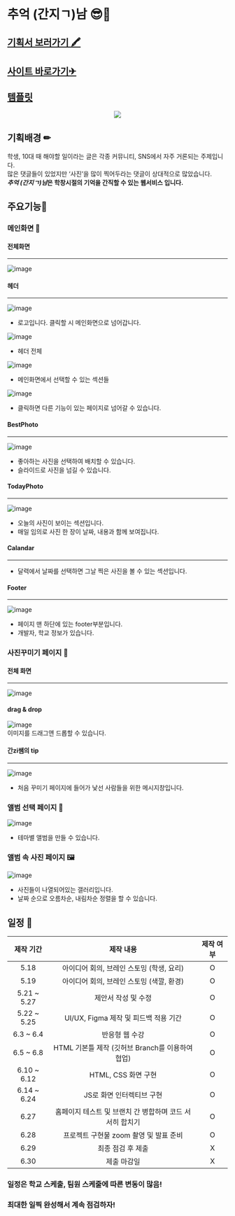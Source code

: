 # 추억 (간지ㄱ)남 😎📸
## [기획서 보러가기 🖍](https://docs.google.com/document/d/18HNHYBHTTTnviP7csdkkb1MRh8JsHT7I6p7jrrZWtXI/edit?usp=sharing)
## [사이트 바로가기✈](https://olsi10.github.io/StudentMemories/)
## [템플릿](https://github.com/n0hack/readme-template/blob/main/README.md)
<p align="center">
<img src="https://user-images.githubusercontent.com/86298664/176171475-fb387179-1c76-4be8-9b2a-e4d9c64599a6.png" />
</p>

## 기획배경 ✏
학생, 10대 때 해야할 일이라는 글은 각종 커뮤니티, SNS에서 자주 거론되는 주제입니다.  
많은 댓글들이 있었지만 ‘사진’을 많이 찍어두라는 댓글이 상대적으로 많았습니다.  
***추억 (간지ㄱ)남*은 학창시절의 기억을 간직할 수 있는 웹서비스 입니다.**

## 주요기능🔧
### 메인화면 👑
#### 전체화면
---
![image](https://user-images.githubusercontent.com/86298664/176174610-9e5b3e2c-0ccb-43f0-89ea-468152a6c935.png)

#### 헤더
---

![image](https://user-images.githubusercontent.com/86298664/176176606-3dbd6271-5404-49ff-b6a4-eb2d2e654014.png)  
- 로고입니다. 클릭할 시 메인화면으로 넘어갑니다.

![image](https://user-images.githubusercontent.com/86298664/176175021-f4175b72-a7e6-46c8-ac8e-10e80c52e1e5.png)
- 헤더 전체

![image](https://user-images.githubusercontent.com/86298664/176175085-0c55a411-0b3a-4d0a-ba9e-6d9dba9021ce.png)  
- 메인화면에서 선택할 수 있는 섹션들

![image](https://user-images.githubusercontent.com/86298664/176175103-3ff312e5-da72-4d13-b9d2-a9316fa093ad.png)  
- 클릭하면 다른 기능이 있는 페이지로 넘어갈 수 있습니다.

#### BestPhoto
---
![image](https://user-images.githubusercontent.com/86298664/176179901-a3971295-f771-48a7-9cf4-6ab5042d299c.png)

- 좋아하는 사진을 선택하여 배치할 수 있습니다.
- 슬라이드로 사진을 넘길 수 있습니다.

#### TodayPhoto
---
![image](https://user-images.githubusercontent.com/86298664/176176933-d1c33a4b-b91a-46b9-9893-f56203865ba1.png)  
- 오늘의 사진이 보이는 섹션입니다.
- 매일 임의로 사진 한 장이 날짜, 내용과 함께 보여집니다.

#### Calandar
---
- 달력에서 날짜를 선택하면 그날 찍은 사진을 볼 수 있는 섹션입니다.

#### Footer
---
![image](https://user-images.githubusercontent.com/86298664/176177059-07c0b006-6c30-4137-bc14-76ce21f94355.png)  
- 페이지 맨 하단에 있는 footer부분입니다.
- 개발자, 학교 정보가 있습니다.
### 사진꾸미기 페이지 🎨
#### 전체 화면
---
![image](https://user-images.githubusercontent.com/86298664/176178436-ad9f230e-e4b3-4a7e-b6ec-3d7bcb9296f3.png)  

#### drag & drop
![image](https://user-images.githubusercontent.com/86298664/176186072-cbc75ea3-20ae-4f6a-94f1-c20298bc1f97.png)  
이미지를 드래그앤 드롭할 수 있습니다.

#### 간zi쌤의 tip
---
![image](https://user-images.githubusercontent.com/86298664/176191695-dc9259a5-8fca-435f-b6a2-23b666ac231a.png)  
- 처음 꾸미기 페이지에 들어가 낯선 사람들을 위한 메시지창입니다.


### 앨범 선택 페이지 📁
![image](https://user-images.githubusercontent.com/86298664/176179231-e8db9dfa-f48d-4527-bc3a-15784a28f69f.png)
- 테마별 앨범을 만들 수 있습니다.

### 앨범 속 사진 페이지 🖼
![image](https://user-images.githubusercontent.com/86298664/176179281-32094624-9d00-4ffd-8547-c4f9574d3cca.png)
- 사진들이 나열되어있는 갤러리입니다.
- 날짜 순으로 오름차순, 내림차순 정렬을 할 수 있습니다.

## 일정 📆
|제작 기간|제작 내용|제작 여부|
|:---:|:---:|:---:|
|5.18|아이디어 회의, 브레인 스토밍 (학생, 요리)|O|
|5.19|아이디어 회의, 브레인 스토밍 (색깔, 환경)|O|
|5.21 ~ 5.27|제안서 작성 및 수정|O|
|5.22 ~ 5.25|UI/UX, Figma 제작 및 피드백 적용 기간|O|
|6.3 ~ 6.4|반응형 웹 수강|O|
|6.5 ~ 6.8|HTML 기본틀 제작 (깃허브 Branch를 이용하여 협업)|O|
|6.10 ~ 6.12|HTML, CSS 화면 구현|O|
|6.14 ~ 6.24|JS로 화면 인터렉티브 구현|O|
|6.27|홈페이지 테스트 및 브랜치 간 병합하며 코드 서서히 합치기|O|
|6.28|프로젝트 구현물 zoom 촬영 및 발표 준비|O|
|6.29|최종 점검 후 제출|X|
|6.30|제출 마감일|X|

### 일정은 학교 스케출, 팀원 스케줄에 따른 변동이 많음!

### 최대한 일찍 완성해서 계속 점검하자!
